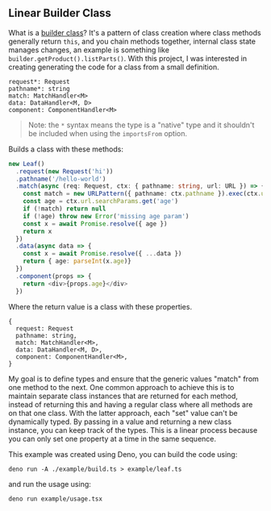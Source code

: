 ## Linear Builder Class

What is a [builder class](https://refactoring.guru/design-patterns/builder/typescript/example)? It's a pattern of class creation where class methods generally return `this`, and you chain methods together, internal class state manages changes, an example is something like `builder.getProduct().listParts()`. With this project, I was interested in creating generating the code for a class from a small definition. 

```
request*: Request
pathname*: string
match: MatchHandler<M>
data: DataHandler<M, D>
component: ComponentHandler<M>
```

> Note: the `*` syntax means the type is a "native" type and it shouldn't be included when using the `importsFrom` option.

Builds a class with these methods:

```ts
new Leaf()
  .request(new Request('hi'))  
  .pathname('/hello-world')
  .match(async (req: Request, ctx: { pathname: string, url: URL }) => {
    const match = new URLPattern({ pathname: ctx.pathname }).exec(ctx.url.pathname)
    const age = ctx.url.searchParams.get('age')
    if (!match) return null
    if (!age) throw new Error('missing age param')
    const x = await Promise.resolve({ age })
    return x
  })
  .data(async data => {
    const x = await Promise.resolve({ ...data })
    return { age: parseInt(x.age)}
  })
  .component(props => {
    return <div>{props.age}</div>
  })
```

Where the return value is a class with these properties.

```
{
  request: Request
  pathname: string,
  match: MatchHandler<M>,
  data: DataHandler<M, D>,
  component: ComponentHandler<M>,
}
```

My goal is to define types and ensure that the generic values "match" from one method to the next. One common approach to achieve this is to maintain separate class instances that are returned for each method, instead of returning this and having a regular class where all methods are on that one class. With the latter approach, each "set" value can't be dynamically typed. By passing in a value and returning a new class instance, you can keep track of the types. This is a linear process because you can only set one property at a time in the same sequence.

This example was created using Deno, you can build the code using:

```
deno run -A ./example/build.ts > example/leaf.ts
```

and run the usage using:

```
deno run example/usage.tsx
```